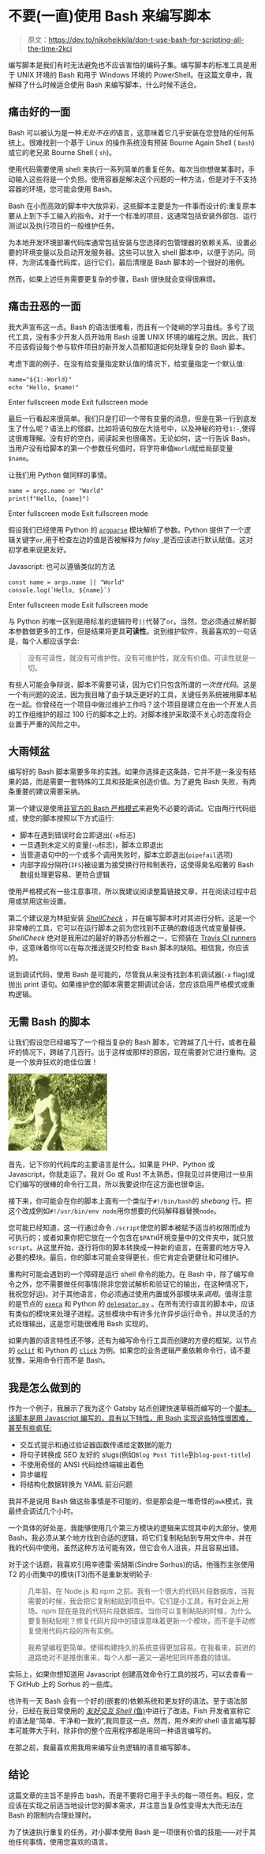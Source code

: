 # 不要(一直)使用 Bash 来编写脚本

> 原文：<https://dev.to/nikoheikkila/don-t-use-bash-for-scripting-all-the-time-2kci>

编写脚本是我们有时无法避免也不应该害怕的编码子集。编写脚本的标准工具是用于 UNIX 环境的 Bash 和用于 Windows 环境的 PowerShell。在这篇文章中，我解释了什么时候适合使用 Bash 来编写脚本，什么时候不适合。

## 痛击好的一面

Bash 可以被认为是一种*无处不在的*语言，这意味着它几乎安装在您登陆的任何系统上。很难找到一个基于 Linux 的操作系统没有预装 Bourne Again Shell ( `bash`)或它的老兄弟 Bourne Shell ( `sh`)。

使用代码需要使用 shell 来执行一系列简单的重复任务。每次当你想做某事时，手动输入这些将是一个负担。使用容器是解决这个问题的一种方法，但是对于不支持容器的环境，您可能会使用 Bash。

Bash 在小而高效的脚本中大放异彩，这些脚本主要是为一件事而设计的:重复原本要从上到下手工输入的指令。对于一个标准的项目，这通常包括安装外部包、运行测试以及执行项目的一般维护任务。

为本地开发环境部署代码库通常包括安装与您选择的包管理器的依赖关系、设置必要的环境变量以及启动开发服务器。这些可以放入 shell 脚本中，以便于访问。同样，为测试准备代码库，运行它们，最后清理是 Bash 脚本的一个很好的用例。

然而，如果上述任务需要更复杂的步骤，Bash 很快就会变得很麻烦。

## 痛击丑恶的一面

我大声宣布这一点。Bash 的语法很难看，而且有一个陡峭的学习曲线。多亏了现代工具，没有多少开发人员开始用 Bash 设置 UNIX 环境的编程之旅。因此，我们不应该假设每个参与软件项目的新开发人员都知道如何处理复杂的 Bash 脚本。

考虑下面的例子，在没有给变量指定默认值的情况下，给变量指定一个默认值:

```
name="${1:-World}"
echo "Hello, $name!" 
```

Enter fullscreen mode Exit fullscreen mode

最后一行看起来很简单。我们只是打印一个带有变量的消息，但是在第一行到底发生了什么呢？语法上的怪癖，比如将语句放在大括号中，以及神秘的符号`1:-`,使得这很难理解。没有好的空白，阅读起来也很痛苦。无论如何，这一行告诉 Bash，当用户没有给脚本的第一个参数任何值时，将字符串值`World`赋给局部变量`$name`。

让我们用 Python 做同样的事情。

```
name = args.name or "World"
print(f"Hello, {name}") 
```

Enter fullscreen mode Exit fullscreen mode

假设我们已经使用 Python 的 [`argparse`](https://docs.python.org/3/library/argparse.html) 模块解析了参数。Python 提供了一个逻辑关键字`or`,用于检查左边的值是否被解释为 *falsy* ,是否应该进行默认赋值。这对初学者来说更友好。

Javascript:
也可以遵循类似的方法

```
const name = args.name || "World"
console.log(`Hello, ${name}`) 
```

Enter fullscreen mode Exit fullscreen mode

与 Python 的唯一区别是用标准的逻辑符号`||`代替了`or`。当然，您必须通过解析脚本参数做更多的工作，但是结果将更具**可读性**。说到维护软件，我最喜欢的一句话是，每个人都应该学会:

> 没有可读性，就没有可维护性。没有可维护性，就没有价值。可读性就是一切。

有些人可能会争辩说，脚本不需要可读，因为它们只包含所谓的*一次性代码*。这是一个有问题的说法，因为我目睹了由于缺乏更好的工具，关键任务系统被用脚本粘在一起。你曾经在一个项目中做过维护工作吗？这个项目是建立在由一个开发人员的工作组维护的超过 100 行的脚本之上的。对脚本维护采取漠不关心的态度将企业置于严重的风险之中。

## 大雨倾盆

编写好的 Bash 脚本需要多年的实践。如果你选择走这条路，它并不是一条没有结果的路，而是需要一套特殊的工具和技能来创造价值。为了避免 Bash 失败，有两条重要的建议需要采纳。

第一个建议是使用[非官方的 Bash 严格模式](http://redsymbol.net/articles/unofficial-bash-strict-mode/)来避免不必要的调试。它由两行代码组成，使您的脚本按照以下方式运行:

*   脚本在遇到错误时会立即退出(`-e`标志)
*   一旦遇到未定义的变量(`-u`标志)，脚本立即退出
*   当管道语句中的一个或多个调用失败时，脚本立即退出(`pipefail`选项)
*   内部字段分隔符(`IFS`)被设置为接受换行符和制表符，这使得臭名昭著的 Bash 数组处理更容易、更符合逻辑

使用严格模式有一些注意事项，所以我建议阅读整篇链接文章，并在阅读过程中启用或禁用这些设置。

第二个建议是为林挺安装 [*ShellCheck*](https://www.shellcheck.net/) ，并在编写脚本时对其进行分析。这是一个非常棒的工具，它可以在运行脚本之前为您找到不正确的数组迭代或变量替换。 *ShellCheck* 绝对是我用过的最好的静态分析器之一，它预装在 [Travis CI runners](https://github.com/koalaman/shellcheck/wiki/TravisCI) 中，这意味着你可以在每次推送提交时检查 Bash 脚本的缺陷。相信我，你应该的。

说到调试代码，使用 Bash 是可能的，尽管我从来没有找到本机调试器(`-x` flag)或抛出 print 语句。如果维护您的脚本需要定期调试会话，您应该启用严格模式或重构逻辑。

## 无需 Bash 的脚本

让我们假设您已经编写了一个相当复杂的 Bash 脚本，它跨越了几十行，或者在最坏的情况下，跨越了几百行。出于这样或那样的原因，现在需要对它进行重构。这是一个放弃狂欢的绝佳位置！

[![Drop the Bash](img/cdbd27694fcdf502d0425276863e98ac.png)](https://i.giphy.com/media/77XwMyXIgUuVW/giphy.gif)

首先，记下你的代码库的主要语言是什么。如果是 PHP、Python 或 Javascript，你就走运了。我对 Go 或 Rust 不太熟悉，但我见过并使用过一些用它们编写的很棒的命令行工具，所以我要说你在这方面也很幸运。

接下来，你可能会在你的脚本上面有一个类似于`#!/bin/bash`的 *shebang* 行。把这个改成例如`#!/usr/bin/env node`用你想要的代码解释器替换`node`。

您可能已经知道，这一行通过命令`./script`使您的脚本被赋予适当的权限而成为可执行的；或者如果你把它放在一个包含在`$PATH`环境变量中的文件夹中，就只放`script`。从这里开始，逐行将你的脚本转换成一种新的语言，在需要的地方导入必要的模块。最后，你的脚本可能会变得更长，但它肯定会更健壮和可维护。

重构时可能会遇到的一个障碍是运行 shell 命令的能力。在 Bash 中，除了编写命令之外，您不需要做任何事情(除非您尝试解析和验证它的输出，在这种情况下，我祝您好运)。对于其他语言，你必须通过使用内置或外部模块来*调用*。值得注意的是节点的 [`execa`](https://github.com/sindresorhus/execa) 和 Python 的 [`delegator.py`](https://github.com/kennethreitz/delegator.py) 。在所有流行语言的脚本中，应该有类似的模块来处理子进程。这些模块中有许多允许异步运行命令，并以灵活的方式处理输出，这是您可能很难用 Bash 实现的。

如果内置的语言特性还不够，还有为编写命令行工具而创建的方便的框架。以节点的 [`oclif`](https://oclif.io/) 和 Python 的 [`click`](https://github.com/pallets/click) 为例。如果您的业务逻辑严重依赖命令行，请不要犹豫，采用命令行而不是 Bash。

## 我是怎么做到的

作为一个例子，我展示了我为这个 Gatsby 站点创建快速草稿而编写的一个[脚本。该脚本是用 Javascript 编写的，具有以下特性，用 Bash 实现这些特性很困难，甚至有些疯狂:](https://github.com/nikoheikkila/nikoheikkila.fi/blob/master/new.js)

*   交互式提示和通过验证器函数传递给定数据的能力
*   将句子转换成 SEO 友好的 slugs(例如`Blog Post Title`到`blog-post-title`)
*   不使用奇怪的 ANSI 代码给终端输出着色
*   异步编程
*   将结构化数据转换为 YAML 前沿问题

我并不是说用 Bash 做这些事情是不可能的，但是那会是一堆奇怪的`awk`模式，我最终会调试几个小时。

一个具体的好处是，我能够使用几个第三方模块的逻辑来实现其中的大部分。使用 Bash，我必须从某个地方找到合适的逻辑，将它们复制粘贴到专用文件中，并在我的代码中使用。虽然这种方法可能有效，但它会令人沮丧，并且容易出错。

对于这个话题，我喜欢引用辛德雷·索胡斯(Sindre Sorhus)的话，他强烈主张使用 T2 的小而集中的模块(T3)而不是重新发明轮子:

> 几年前。在 Node.js 和 npm 之前。我有一个很大的代码片段数据库，当我需要的时候，我会把它复制粘贴到项目中。它们是小工具，有时会派上用场。npm 现在是我的代码片段数据库。当你可以复制粘贴的时候，为什么要复制粘贴呢？修复代码片段中的错误意味着更新一个模块，而不是手动修复使用代码片段的所有实例。
> 
> 我希望编程更简单。使得构建持久的系统变得更加容易。在我看来，前进的道路绝对不是推倒重来，每个人都一遍又一遍地犯同样愚蠢的错误。

实际上，如果你想知道用 Javascript 创建高效命令行工具的技巧，可以去查看一下 GitHub 上的 Sorhus 的一些库。

也许有一天 Bash 会有一个好的(嵌套的)依赖系统和更友好的语法。至于语法部分，已经在我日常使用的 [*友好交互 Shell* (鱼)](https://fishshell.com/)中进行了改进。Fish 开发者宣称它的语法是“简单、干净和一致的”,我同意这一点。然而，用*外来的* shell 语言编写脚本可能弊大于利，除非你的整个应用程序都是用同一种语言编写的。

在那之前，我最喜欢用我用来编写业务逻辑的语言编写脚本。

## 结论

这篇文章的主旨不是抨击 bash，而是不要将它用于手头的每一项任务。相反，您应该在实现之前适当地设计您的脚本需求，并注意当复杂性变得太大而无法在 Bash 的限制内合理处理时。

为了快速执行重复的任务，对小脚本使用 Bash 是一项很有价值的技能——对于其他任何事情，使用您喜欢的语言。